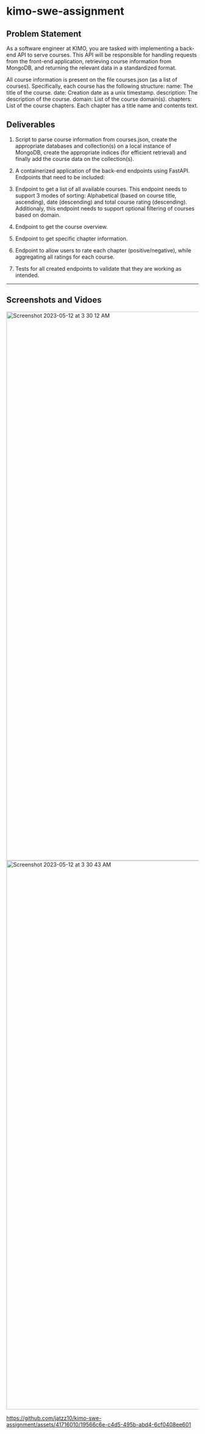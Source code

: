 # kimo-swe-assignment

## Problem Statement
As a software engineer at KIMO, you are tasked with implementing a back-end API to serve courses. This API
will be responsible for handling requests from the front-end application, retrieving course information from
MongoDB, and returning the relevant data in a standardized format.

All course information is present on the file courses.json (as a list of courses). Specifically, each course
has the following structure:
name: The title of the course.
date: Creation date as a unix timestamp.
description: The description of the course.
domain: List of the course domain(s).
chapters: List of the course chapters. Each chapter has a title name and contents text.

## Deliverables
1. Script to parse course information from courses.json, create the appropriate databases and
collection(s) on a local instance of MongoDB, create the appropriate indices (for efficient retrieval)
and finally add the course data on the collection(s).

2. A containerized application of the back-end endpoints using FastAPI. Endpoints that need to be
included:
  1. Endpoint to get a list of all available courses. This endpoint needs to support 3 modes of
sorting: Alphabetical (based on course title, ascending), date (descending) and total course
rating (descending). Additionaly, this endpoint needs to support optional filtering of courses
based on domain.
  2. Endpoint to get the course overview.
  3. Endpoint to get specific chapter information.
  4. Endpoint to allow users to rate each chapter (positive/negative), while aggregating all ratings
for each course.

3. Tests for all created endpoints to validate that they are working as intended.

--- 

## Screenshots and Vidoes
<img width="1440" alt="Screenshot 2023-05-12 at 3 30 12 AM" src="https://github.com/jatzz10/kimo-swe-assignment/assets/41716010/9e3f0208-2125-4ab8-90ad-e797a59d446c">


<img width="1440" alt="Screenshot 2023-05-12 at 3 30 43 AM" src="https://github.com/jatzz10/kimo-swe-assignment/assets/41716010/3835a3f4-4636-43f5-98f2-8e0657fd90ed">


https://github.com/jatzz10/kimo-swe-assignment/assets/41716010/19566c6e-c4d5-495b-abd4-6cf0408ee601

